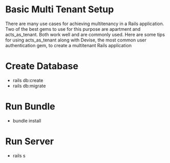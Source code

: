 # Basic Multi Tenant Setup
  There are many use cases for achieving multitenancy in a Rails application. Two of the best gems to use for this purpose are apartment and acts_as_tenant. Both work well and are commonly used. Here are some tips for using acts_as_tenant along with Devise, the most common user authentication gem, to create a multitenant Rails application
# Create Database
* rails db:create
* rails db:migrate

# Run Bundle
* bundle install

# Run Server
* rails s
